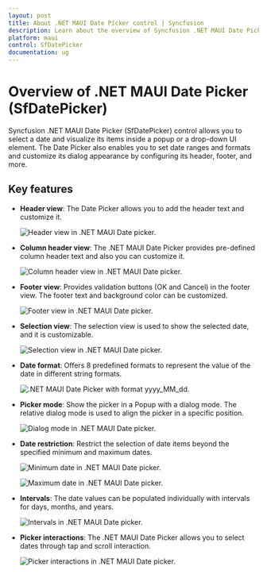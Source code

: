 ```yaml
---
layout: post
title: About .NET MAUI Date Picker control | Syncfusion
description: Learn about the overview of Syncfusion .NET MAUI Date Picker (SfDatePicker) control, its basic features, and date picker functionalities.
platform: maui
control: SfDatePicker
documentation: ug
---
```


# Overview of .NET MAUI Date Picker (SfDatePicker)

Syncfusion .NET MAUI Date Picker (SfDatePicker) control allows you to select a date and visualize its items inside a popup or a drop-down UI element. The Date Picker also enables you to set date ranges and formats and customize its dialog appearance by configuring its header, footer, and more.

## Key features

* **Header view**: The Date Picker allows you to add the header text and customize it.

   ![Header view in .NET MAUI Date picker.](images/overview/maui-header-view.png)

* **Column header view**: The .NET MAUI Date Picker provides pre-defined column header text and also you can customize it.

   ![Column header view in .NET MAUI Date picker.](images/overview/maui-column-header-view.png)

* **Footer view**: Provides validation buttons (OK and Cancel) in the footer view. The footer text and background color can be customized.

   ![Footer view in .NET MAUI Date picker.](images/overview/maui-date-picker-footer-view.png)

* **Selection view**: The selection view is used to show the selected date, and it is customizable.

   ![Selection view in .NET MAUI Date picker.](images/overview/maui-selection-view.png)

* **Date format**: Offers 8 predefined formats to represent the value of the date in different string formats.

   ![.NET MAUI Date Picker with format yyyy_MM_dd.](images/overview/maui-date-picker-format_yyyy_MM_dd.png)

* **Picker mode**: Show the picker in a Popup with a dialog mode. The relative dialog mode is used to align the picker in a specific position.

   ![Dialog mode in .NET MAUI Date picker.](images/overview/maui-date-picker-dialog-mode.gif)

* **Date restriction**: Restrict the selection of date items beyond the specified minimum and maximum dates.

   ![Minimum date in .NET MAUI Date picker.](images/overview/maui-date-picker-minimum-date.png)

   ![Maximum date in .NET MAUI Date picker.](images/overview/maui-date-picker-maximum-date.png)

* **Intervals**: The date values can be populated individually with intervals for days, months, and years.

   ![Intervals in .NET MAUI Date picker.](images/overview/maui-date-picker-intervals.gif)

* **Picker interactions**: The .NET MAUI Date Picker allows you to select dates through tap and scroll interaction.

   ![Picker interactions in .NET MAUI Date picker.](images/overview/maui-date-picker-interactions.gif)